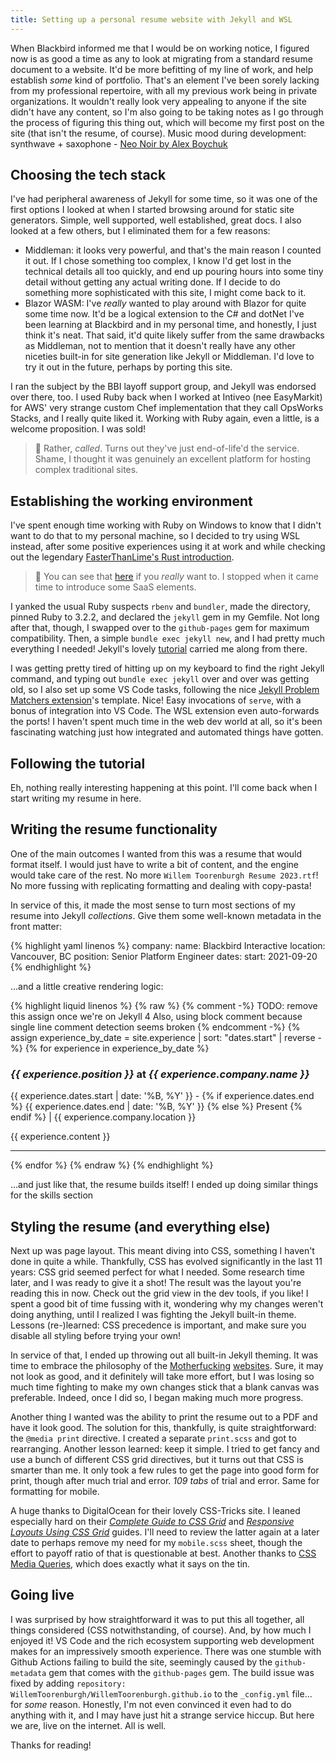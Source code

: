 ```yaml
---
title: Setting up a personal resume website with Jekyll and WSL
---
```


When Blackbird informed me that I would be on working notice, I figured now is as good a time as any to look at migrating from a standard resume document to a website. It'd be more befitting of my line of work, and help establish _some_ kind of portfolio. That's an element I've been sorely lacking from my professional repertoire, with all my previous work being in private organizations. It wouldn't really look very appealing to anyone if the site didn't have any content, so I'm also going to be taking notes as I go through the process of figuring this thing out, which will become my first post on the site (that isn't the resume, of course).
Music mood during development: synthwave + saxophone - [Neo Noir by Alex Boychuk][neonoir]


## Choosing the tech stack

I've had peripheral awareness of Jekyll for some time, so it was one of the first options I looked at when I started browsing around for static site generators. Simple, well supported, well established, great docs. I also looked at a few others, but I eliminated them for a few reasons:

* Middleman: it looks very powerful, and that's the main reason I counted it out. If I chose something too complex, I know I'd get lost in the technical details all too quickly, and end up pouring hours into some tiny detail without getting any actual writing done. If I decide to do something more sophisticated with this site, I might come back to it.
* Blazor WASM: I've _really_ wanted to play around with Blazor for quite some time now. It'd be a logical extension to the C# and dotNet I've been learning at Blackbird and in my personal time, and honestly, I just think it's neat. That said, it'd quite likely suffer from the same drawbacks as Middleman, not to mention that it doesn't really have any other niceties built-in for site generation like Jekyll or Middleman. I'd love to try it out in the future, perhaps by porting this site.

I ran the subject by the BBI layoff support group, and Jekyll was endorsed over there, too. I used Ruby back when I worked at Intiveo (nee EasyMarkit) for AWS' very strange custom Chef implementation that they call OpsWorks Stacks, and I really quite liked it. Working with Ruby again, even a little, is a welcome proposition. I was sold!
> 💭 Rather, _called_. Turns out they've just end-of-life'd the service. Shame, I thought it was genuinely an excellent platform for hosting complex traditional sites.

## Establishing the working environment

I've spent enough time working with Ruby on Windows to know that I didn't want to do that to my personal machine, so I decided to try using WSL instead, after some positive experiences using it at work and while checking out the legendary [FasterThanLime's Rust introduction][ftl-rust-intro].
> 💭 You can see that [here][my-rust-garbage] if you _really_ want to. I stopped when it came time to introduce some SaaS elements.

I yanked the usual Ruby suspects `rbenv` and `bundler`, made the directory, pinned Ruby to 3.2.2, and declared the `jekyll` gem in my Gemfile. Not long after that, though, I swapped over to the `github-pages` gem for maximum compatibility. Then, a simple `bundle exec jekyll new`, and I had pretty much everything I needed! Jekyll's lovely [tutorial][jekyll-tutorial] carried me along from there.

I was getting pretty tired of hitting up on my keyboard to find the right Jekyll command, and typing out `bundle exec jekyll` over and over was getting old, so I also set up some VS Code tasks, following the nice [Jekyll Problem Matchers extension][jekyll-matchers-extension]'s template. Nice! Easy invocations of `serve`, with a bonus of integration into VS Code. The WSL extension even auto-forwards the ports! I haven't spent much time in the web dev world at all, so it's been fascinating watching just how integrated and automated things have gotten.

## Following the tutorial

Eh, nothing really interesting happening at this point. I'll come back when I start writing my resume in here.

## Writing the resume functionality

One of the main outcomes I wanted from this was a resume that would format itself. I would just have to write a bit of content, and the engine would take care of the rest. No more `Willem Toorenburgh Resume 2023.rtf`! No more fussing with replicating formatting and dealing with copy-pasta!

In service of this, it made the most sense to turn most sections of my resume into Jekyll _collections_. Give them some well-known metadata in the front matter:

{% highlight yaml linenos %}
company:
  name: Blackbird Interactive
  location: Vancouver, BC
position: Senior Platform Engineer
dates:
  start: 2021-09-20
{% endhighlight %}

...and a little creative rendering logic:

{% highlight liquid linenos %}
{% raw %}
{% comment -%}
TODO: remove this assign once we're on Jekyll 4
Also, using block comment because single line comment detection seems broken
{% endcomment -%}
{% assign experience_by_date = site.experience | sort: "dates.start" | reverse -%}
{% for experience in experience_by_date %}
  <section>
  <h3>
    <span class="title-plus-company">
      <em class="title">{{ experience.position }}</em>
      at
      <em class="company">{{ experience.company.name }}</em>
    </span>
  </h3>
  <p class="job-duration-location">
    <time datetime="{{ experience.dates.start | date: '%Y-%m' }}">{{ experience.dates.start | date: '%B, %Y' }}</time>
    -
    {% if experience.dates.end %}
      <time datetime="{{ experience.dates.end | date: '%Y-%m' }}">{{ experience.dates.end | date: '%B, %Y' }}</time>
    {% else %}
      Present
    {% endif %}
    | {{ experience.company.location }}
  </p>
  {{ experience.content }}
  </section>
  <hr>
{% endfor %}
{% endraw %}
{% endhighlight %}

...and just like that, the resume builds itself! I ended up doing similar things for the skills section

## Styling the resume (and everything else)

Next up was page layout. This meant diving into CSS, something I haven't done in quite a while. Thankfully, CSS has evolved significantly in the last 11 years: CSS grid seemed perfect for what I needed. Some research time later, and I was ready to give it a shot! The result was the layout you're reading this in now. Check out the grid view in the dev tools, if you like! I spent a good bit of time fussing with it, wondering why my changes weren't doing anything, until I realized I was fighting the Jekyll built-in theme. Lessons (re-)learned: CSS precedence is important, and make sure you disable all styling before trying your own!

In service of that, I ended up throwing out all built-in Jekyll theming. It was time to embrace the philosophy of the [Motherfucking][mf1] [websites][mf2]. Sure, it may not look as good, and it definitely will take more effort, but I was losing so much time fighting to make my own changes stick that a blank canvas was preferable. Indeed, once I did so, I began making much more progress.

Another thing I wanted was the ability to print the resume out to a PDF and have it look good. The solution for this, thankfully, is quite straightforward: the `@media print` directive. I created a separate `print.scss` and got to rearranging. Another lesson learned: keep it simple. I tried to get fancy and use a bunch of different CSS grid directives, but it turns out that CSS is smarter than me. It only took a few rules to get the page into good form for print, though after much trial and error. *109 tabs* of trial and error. Same for formatting for mobile.

A huge thanks to DigitalOcean for their lovely CSS-Tricks site. I leaned especially hard on their _[Complete Guide to CSS Grid][complete-guide]_ and _[Responsive Layouts Using CSS Grid][responsive-grid]_ guides. I'll need to review the latter again at a later date to perhaps remove my need for my `mobile.scss` sheet, though the effort to payoff ratio of that is questionable at best. Another thanks to [CSS Media Queries][css-media], which does exactly what it says on the tin.

## Going live

I was surprised by how straightforward it was to put this all together, all things considered (CSS notwithstanding, of course). And, by how much I enjoyed it! VS Code and the rich ecosystem supporting web development makes for an impressively smooth experience. There was one stumble with Github Actions failing to build the site, seemingly caused by the `github-metadata` gem that comes with the `github-pages` gem. The build issue was fixed by adding `repository: WillemToorenburgh/WillemToorenburgh.github.io` to the `_config.yml` file... for _some_ reason. Honestly, I'm not even convinced it even had to do anything with it, and I may have just hit a strange service hiccup. But here we are, live on the internet. All is well.

Thanks for reading!

[neonoir]: https://www.youtube.com/watch?v=XwlNtOtQ--Q
[ftl-rust-intro]: https://fasterthanli.me/series/building-a-rust-service-with-nix
[my-rust-garbage]: https://github.com/WillemToorenburgh/rust-explore
[jekyll-tutorial]: https://jekyllrb.com/docs/step-by-step/01-setup/
[jekyll-matchers-extension]: https://marketplace.visualstudio.com/items?itemName=osteele.jekyll
[mf1]: https://motherfuckingwebsite.com/
[mf2]: http://bettermotherfuckingwebsite.com/
[complete-guide]: https://css-tricks.com/snippets/css/complete-guide-grid/
[responsive-grid]: https://css-tricks.com/look-ma-no-media-queries-responsive-layouts-using-css-grid/
[css-media]: http://cssmediaqueries.com